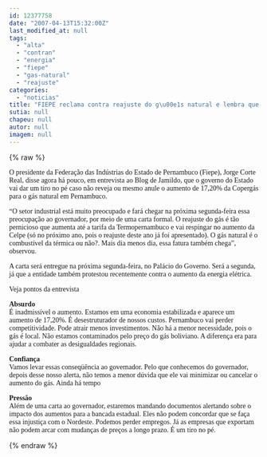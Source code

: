 ```yaml
---
id: 12377758
date: "2007-04-13T15:32:00Z"
last_modified_at: null
tags:
  - "alta"
  - "contran"
  - "energia"
  - "fiepe"
  - "gas-natural"
  - "reajuste"
categories:
  - "noticias"
title: "FIEPE reclama contra reajuste do g\u00e1s natural e lembra que alta afeta Termopernambuco e energia"
sutia: null
chapeu: null
autor: null
imagem: null
---
```

{% raw %}
<p><P><FONT face=Verdana>O presidente da Federação das Indústrias do Estado de Pernambuco (Fiepe), Jorge Corte Real, disse agora há pouco, em entrevista ao Blog de Jamildo, que o governo do Estado vai dar um tiro no pé caso não reveja ou mesmo anule o aumento de 17,20% da Copergás para o gás natural em Pernambuco.</FONT></P></p>
<p><P><FONT face=Verdana>“O setor industrial está muito preocupado e fará chegar na próxima segunda-feira essa preocupação ao governador, por meio de uma carta formal. O reajuste do gás é tão pernicioso que aumenta até a tarifa da Termopernambuco e vai respingar no aumento da Celpe (só no próximo ano, pois o reajuste deste ano já foi apresentado). O gás natural é o combustível da térmica ou não?. Mais dia menos dia, essa fatura também chega”, observou.</FONT></P></p>
<p><P><FONT face=Verdana>A carta será entregue na próxima segunda-feira, no Palácio do Governo. Será a segunda, já que a entidade também protestou recentemente contra o aumento da energia elétrica.</FONT></P></p>
<p><P><FONT face=Verdana>Veja pontos da entrevista</FONT></P></p>
<p><P><FONT face=Verdana><STRONG>Absurdo<BR></STRONG>É inadmissível o aumento. Estamos em uma economia estabilizada e aparece um aumento de 17,20%. É desestruturador de nossos custos. Pernambuco vai perder competitividade. Pode atrair menos investimentos. Não há a menor necessidade, pois o gás é local. Não estamos contaminados pelo preço do gás boliviano. A diferença era para ajudar a combater as desigualdades regionais.</FONT></P></p>
<p><P><FONT face=Verdana><STRONG>Confiança<BR></STRONG>Vamos levar essas conseqüência ao governador. Pelo que conhecemos do governador, depois desse nosso alerta, não temos a menor dúvida que ele vai minimizar ou cancelar o aumento do gás. Ainda há tempo</FONT></P></p>
<p><P><FONT face=Verdana><STRONG>Pressão<BR></STRONG>Além de uma carta ao governador, estaremos mandando documentos alertando sobre o impacto dos aumentos para a bancada estadual. Eles não podem concordar que se faça essa injustiça com o Nordeste. Podemos perder empregos. Já as empresas que exportam não podem arcar com mudanças de preços a longo prazo. É um tiro no pé. <BR></P></FONT> </p>
{% endraw %}